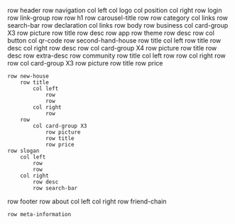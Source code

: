 row header
    row navigation
        col left
            col logo
            col position
        col right
            row login
            row link-group
    row 
        row h1
        row carousel-title
    row
        row category
            col 
                links
        row search-bar
    row declaration
        col 
            links
row body
    row business
        col card-group X3
            row picture
            row title
            row desc
    row app
        row theme
        row desc
        row 
            col button
            col qr-code
    row second-hand-house
        row title
            col left
                row title
                row desc
            col right
                row desc
        row 
            col card-group X4
                row picture
                row title
                row desc
                row extra-desc
    row community
        row title
            col left
                row
                row 
            col right
                row
        row 
            col card-group X3
                row picture
                row title
                row price

    row new-house
        row title
            col left
                row 
                row
            col right
                row
        row
            col card-group X3
                row picture
                row title
                row price
    row slogan
        col left
            row
            row
        col right
            row desc
            row search-bar
row footer
    row about
        col left
        col right
    row friend-chain
        
    row meta-information